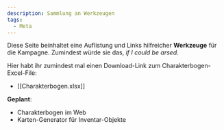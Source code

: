 ```yaml
---
description: Sammlung an Werkzeugen
tags:
  - Meta
---
```

Diese Seite beinhaltet eine Auflistung und Links hilfreicher **Werkzeuge** für die Kampagne. Zumindest würde sie das, *if I could be arsed*.

Hier habt ihr zumindest mal einen Download-Link zum Charakterbogen-Excel-File:
- [[Charakterbogen.xlsx]]

**Geplant**:
- Charakterbogen im Web
- Karten-Generator für Inventar-Objekte